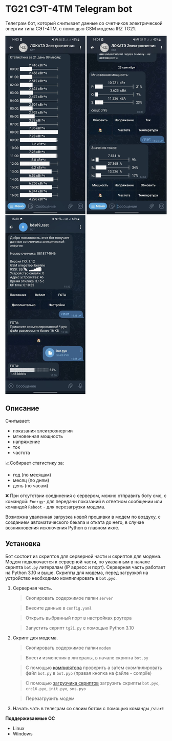 # TG21 СЭТ-4ТМ Telegram bot

Телеграм бот, который считывает данные со счетчиков электрической энергии типа СЭТ-4ТМ, с помощью GSM модема IRZ TG21.

<img src="screenshots/1.jpg" width="250"> <img src="screenshots/2.jpg" width="250"> <img src="screenshots/3.jpg" width="250">

## Описание
Считывает:
- показания электроэнергии
- мгновенная мощность
- напряжение
- ток
- частота

📈Собирает статистику за:
- год (по месяцам)
- месяц (по дням)
- день (по часам)

❌ При отсутствии соединения с сервером, можно отправить боту смс, с командой: `Energy`- для передачи показаний в ответном сообщении или командой `Reboot` - для перезагрузки модема.

Возможна удаленная загрузка новой прошивки в модем по воздуху, с созданием автоматического бэкапа и отката до него, в случае возникновения исключения Python в главном икле.

## Установка

Бот состоит из скриптов для серверной части и скриптов для модема. 
Модем подключается к серверной части, по указанным в начале скрипта `bot.py` литералам (IP адресс и порт).
Серверная часть работает на Python 3.10 и выше. Скрипты для модема, перед загрузкой на устройство необходимо компилировать в `bot.pyo`. 

1. Серверная часть.
    > Скопировать содержимое папки `server`
    
    > Внесите данные в `config.yaml`

    > Открыть выбранный порт в настройках роутера

    > Запустить скрипт `tg21.py` с помощью Python 3.10

2. Скрипт для модема.
    > Скопировать содержимое папки `modem`
    
    > Внести изменения в литералы, в начале скрипта `bot.py`

    > С помощью [компилятора](http://www.radiofid.ru/upload/files/software/SDK_Telit_for_Python_1-5-2.zip) проверить а затем скомпилировать файл `bot.py` в `bot.pyo` (правая кнопка на файле - compile)

    > C помощью [загрузчика скриптов](http://www.radiofid.ru/getfile.php?file=upload/files/software/ScriptLoader.exe) загрузить скрипты `bot.pyo`, `crc16.pyo`, `init.pyo`, `sms.pyo`

    > Перезагрузить модем

3. Начать чать в телеграм со своим ботом с помощью команды `/start`

**Поддерживаемые ОС**

- Linux
- Windows